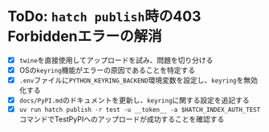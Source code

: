 # ToDo: `hatch publish`時の403 Forbiddenエラーの解消

- [x] `twine`を直接使用してアップロードを試み、問題を切り分ける
- [x] OSの`keyring`機能がエラーの原因であることを特定する
- [x] `.env`ファイルに`PYTHON_KEYRING_BACKEND`環境変数を設定し、`keyring`を無効化する
- [x] `docs/PyPI.md`のドキュメントを更新し、`keyring`に関する設定を追記する
- [x] `uv run hatch publish -r test -u __token__ -a $HATCH_INDEX_AUTH_TEST`コマンドでTestPyPIへのアップロードが成功することを確認する